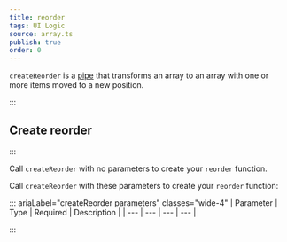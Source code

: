 ```yaml
---
title: reorder
tags: UI Logic
source: array.ts
publish: true
order: 0
---
```


`createReorder` is a [pipe](/docs/logic/pipes-overview) that transforms an array to an array with one or more items moved to a new position.


:::
## Create reorder
:::

Call `createReorder` with no parameters to create your `reorder` function.

Call `createReorder` with these parameters to create your `reorder` function:

::: ariaLabel="createReorder parameters" classes="wide-4"
| Parameter | Type | Required | Description |
| --- | --- | --- | --- |

:::

